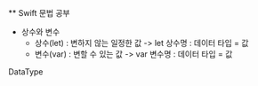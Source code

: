 ** Swift 문법 공부

- 상수와 변수
    - 상수(let) : 변하지 않는 일정한 값  -> let 상수명 : 데이터 타입 = 값
    - 변수(var) : 변할 수 있는 값 -> var 변수명 : 데이터 타입 = 값
    


DataType

